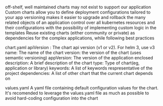 off-shelf, well maintained charts may not exist to support our application
Custom charts allow you to define deployment configurations tailored to your app
versioning makes it easier to upgrade and rollback the many related objects of an application
control over all kubernetes resources and their configurations with the possibility of implementing custom logic in the templates
Reuse existing charts (either community or private) as dependencies for the complex applications, while following best practices

chart.yaml
apiVersion : The chart api version (v1 or v2). For helm 3, use v3
name: The name of the chart
version: the version of the chart (uses semantic versioning)
appVersion: The version of the application enclosed 
description: A brief description of the chart
type: Type of chart(eg, application or library)
keywords: A list of keywords respresentative of the project
dependencies: A list of other chart that the current chart depends on

values.yaml
A yaml file containing default configuration values for the chart.
It's recomended to leverage the values.yaml file as much as possible to avoid hard-coding configuration into the chart


